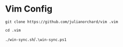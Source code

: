 # Vim Config

`git clone https://github.com/julianorchard/vim
.vim`

`cd .vim`

`./win-sync.sh`/`.\win-sync.ps1`

